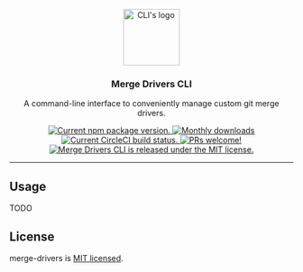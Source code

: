 <p align="center">
  <img height="100" src="https://github.com/charpeni/merge-drivers-cli/assets/7189823/6982c8dc-b078-477f-82b9-9bbfd9ec3860" alt="CLI's logo">
</p>

<h3 align="center">
  Merge Drivers CLI
</h3>

<p align="center">
  A command-line interface to conveniently manage custom git merge drivers.
</p>

<p align="center">
  <a href="https://www.npmjs.org/package/merge-drivers-cli">
    <img src="https://badge.fury.io/js/merge-drivers.svg" alt="Current npm package version." />
  </a>
  <a href="https://www.npmjs.org/package/merge-drivers">
    <img src="https://img.shields.io/npm/dm/merge-drivers" alt="Monthly downloads" />
  </a>
  <a href="https://circleci.com/gh/charpeni/merge-drivers-cli">
    <img src="https://circleci.com/gh/charpeni/merge-drivers-cli.svg?style=shield" alt="Current CircleCI build status." />
  </a>
  <a href="https://circleci.com/gh/charpeni/merge-drivers-cli">
    <img src="https://img.shields.io/badge/PRs-welcome-brightgreen.svg" alt="PRs welcome!" />
  </a>
  <a href="https://github.com/charpeni/merge-drivers-cli/blob/main/LICENSE">
    <img src="https://img.shields.io/badge/license-MIT-blue.svg" alt="Merge Drivers CLI is released under the MIT license." />
  </a>
</p>

<hr />

## Usage

TODO

## License

merge-drivers is [MIT licensed](LICENSE).